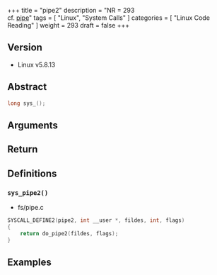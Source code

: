 +++
title = "pipe2"
description = "NR = 293 <br> cf. [pipe](/memo/ja/docs/linux-syscalls/pipe/)"
tags = [
  "Linux", "System Calls"
]
categories = [
  "Linux Code Reading"
]
weight = 293
draft = false
+++

## Version

- Linux v5.8.13

## Abstract

```c
long sys_();
```

## Arguments

## Return

## Definitions

### `sys_pipe2()`

- fs/pipe.c

```c
SYSCALL_DEFINE2(pipe2, int __user *, fildes, int, flags)
{
	return do_pipe2(fildes, flags);
}
```

## Examples
